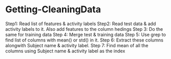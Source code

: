 Getting-CleaningData
====================
Step1: Read list of features & activity labels 
Step2: Read test data & add activity labels to it. Also add features to the column hedings 
Step 3: Do the same for training data 
Step 4: Merge test & training data 
Step 5: Use grep to find list of columns with mean() or std() in it. 
Step 6: Extract these columns alongwith Subject name & activity label. 
Step 7: Find mean of all the columns using Subject name & activity label as the index

